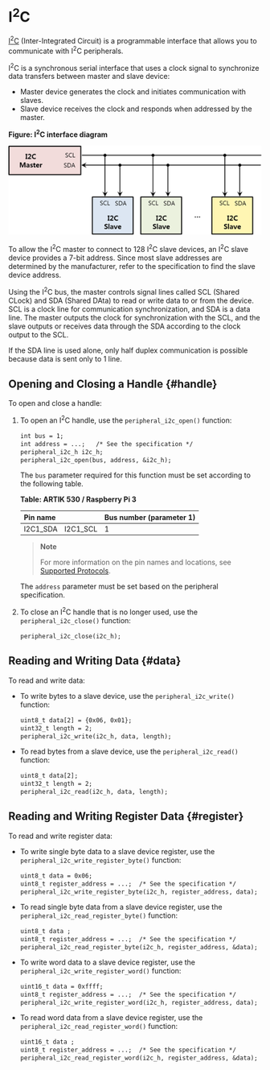 # I<sup>2</sup>C

[I<sup>2</sup>C](https://en.wikipedia.org/wiki/I%C2%B2C) (Inter-Integrated Circuit) is a programmable interface that allows you to communicate with I<sup>2</sup>C peripherals.

I<sup>2</sup>C is a synchronous serial interface that uses a clock signal to synchronize data transfers between master and slave device:

-   Master device generates the clock and initiates communication with slaves.
-   Slave device receives the clock and responds when addressed by the master.

**Figure: I<sup>2</sup>C interface diagram**

![I2C interface diagram](media/peri_api_i2c_diagram.png)

To allow the I<sup>2</sup>C master to connect to 128 I<sup>2</sup>C slave devices, an I<sup>2</sup>C slave device provides a 7-bit address. Since most slave addresses are determined by the manufacturer, refer to the specification to find the slave device address.

Using the I<sup>2</sup>C bus, the master controls signal lines called SCL (Shared CLock) and SDA (Shared DAta) to read or write data to or from the device. SCL is a clock line for communication synchronization, and SDA is a data line. The master outputs the clock for synchronization with the SCL, and the slave outputs or receives data through the SDA according to the clock output to the SCL.

If the SDA line is used alone, only half duplex communication is possible because data is sent only to 1 line.

## Opening and Closing a Handle {#handle}

To open and close a handle:

1.  To open an I<sup>2</sup>C handle, use the `peripheral_i2c_open()` function:

    ```
    int bus = 1;
    int address = ...;   /* See the specification */
    peripheral_i2c_h i2c_h;
    peripheral_i2c_open(bus, address, &i2c_h);
    ```

    The `bus` parameter required for this function must be set according to the following table.

    **Table: ARTIK 530 / Raspberry Pi 3**

    Pin name  |           |Bus number (parameter 1)
    ----------|-----------|----------
    I2C1\_SDA | I2C1\_SCL | 1

    > **Note**
    >
    > For more information on the pin names and locations, see [Supported Protocols](peripheral_io_api.htm#protocol).

    The `address` parameter must be set based on the peripheral specification.

2.  To close an I<sup>2</sup>C handle that is no longer used, use the `peripheral_i2c_close()` function:

    ```
    peripheral_i2c_close(i2c_h);
    ```

## Reading and Writing Data {#data}

To read and write data:

-   To write bytes to a slave device, use the `peripheral_i2c_write()` function:

    ```
    uint8_t data[2] = {0x06, 0x01};
    uint32_t length = 2;
    peripheral_i2c_write(i2c_h, data, length);
    ```

-   To read bytes from a slave device, use the `peripheral_i2c_read()` function:

    ```
    uint8_t data[2];
    uint32_t length = 2;
    peripheral_i2c_read(i2c_h, data, length);
    ```

## Reading and Writing Register Data {#register}

To read and write register data:

-   To write single byte data to a slave device register, use the `peripheral_i2c_write_register_byte()` function:

    ```
    uint8_t data = 0x06;
    uint8_t register_address = ...;  /* See the specification */
    peripheral_i2c_write_register_byte(i2c_h, register_address, data);
    ```

-   To read single byte data from a slave device register, use the `peripheral_i2c_read_register_byte()` function:

    ```
    uint8_t data ;
    uint8_t register_address = ...;  /* See the specification */
    peripheral_i2c_read_register_byte(i2c_h, register_address, &data);
    ```

-   To write word data to a slave device register, use the `peripheral_i2c_write_register_word()` function:

    ```
    uint16_t data = 0xffff;
    uint8_t register_address = ...;  /* See the specification */
    peripheral_i2c_write_register_word(i2c_h, register_address, data);
    ```

-   To read word data from a slave device register, use the `peripheral_i2c_read_register_word()` function:

    ```
    uint16_t data ;
    uint8_t register_address = ...;  /* See the specification */
    peripheral_i2c_read_register_word(i2c_h, register_address, &data);
    ```
